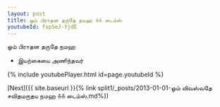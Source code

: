 ```yaml
---
layout: post
title: ஓம் பிராதன தருதே நமஹ ௧௧ டைம்ஸ்
youtubeId: fspSeJ-YjdE
---
```

 
 
 ஓம் பிராதன தருதே நமஹ  
 
 -  இயற்கையை அணிந்தவர் 
 
  
 
  
 
 
 
 
 
 


{% include youtubePlayer.html id=page.youtubeId %}
 
[Next]({{ site.baseurl }}{% link  split1/_posts/2013-01-01-ஓம் விவஸ்வதே சவிதமருதய நமஹ ௧௧ டைம்ஸ்.md%})
 
